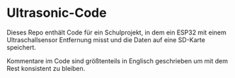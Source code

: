 # Ultrasonic-Code

Dieses Repo enthält Code für ein Schulprojekt, in dem ein ESP32 mit einem Ultraschallsensor
Entfernung misst und die Daten auf eine SD-Karte speichert.

Kommentare im Code sind größtenteils in Englisch geschrieben um mit dem Rest konsistent
zu bleiben.

